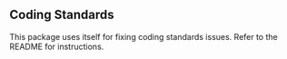 ## Coding Standards
This package uses itself for fixing coding standards issues. Refer to the README for instructions.
